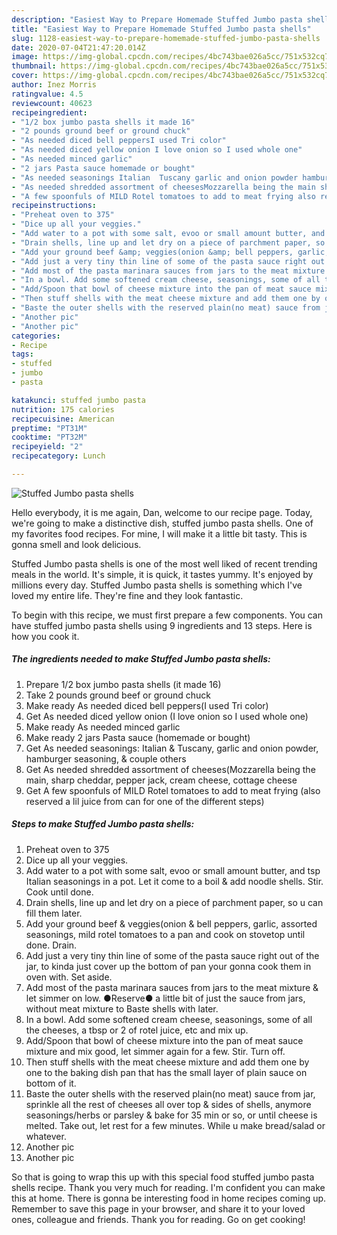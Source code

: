 ```yaml
---
description: "Easiest Way to Prepare Homemade Stuffed Jumbo pasta shells"
title: "Easiest Way to Prepare Homemade Stuffed Jumbo pasta shells"
slug: 1128-easiest-way-to-prepare-homemade-stuffed-jumbo-pasta-shells
date: 2020-07-04T21:47:20.014Z
image: https://img-global.cpcdn.com/recipes/4bc743bae026a5cc/751x532cq70/stuffed-jumbo-pasta-shells-recipe-main-photo.jpg
thumbnail: https://img-global.cpcdn.com/recipes/4bc743bae026a5cc/751x532cq70/stuffed-jumbo-pasta-shells-recipe-main-photo.jpg
cover: https://img-global.cpcdn.com/recipes/4bc743bae026a5cc/751x532cq70/stuffed-jumbo-pasta-shells-recipe-main-photo.jpg
author: Inez Morris
ratingvalue: 4.5
reviewcount: 40623
recipeingredient:
- "1/2 box jumbo pasta shells it made 16"
- "2 pounds ground beef or ground chuck"
- "As needed diced bell peppersI used Tri color"
- "As needed diced yellow onion I love onion so I used whole one"
- "As needed minced garlic"
- "2 jars Pasta sauce homemade or bought"
- "As needed seasonings Italian  Tuscany garlic and onion powder hamburger seasoning  couple others"
- "As needed shredded assortment of cheesesMozzarella being the main sharp cheddar pepper jack cream cheese cottage cheese"
- "A few spoonfuls of MILD Rotel tomatoes to add to meat frying also reserved a lil juice from can for one of the different steps"
recipeinstructions:
- "Preheat oven to 375"
- "Dice up all your veggies."
- "Add water to a pot with some salt, evoo or small amount butter, and tsp Italian seasonings in a pot. Let it come to a boil &amp; add noodle shells. Stir. Cook until done."
- "Drain shells, line up and let dry on a piece of parchment paper, so u can fill them later."
- "Add your ground beef &amp; veggies(onion &amp; bell peppers, garlic, assorted seasonings, mild rotel tomatoes to a pan and cook on stovetop until done. Drain."
- "Add just a very tiny thin line of some of the pasta sauce right out of the jar, to kinda just cover up the bottom of pan your gonna cook them in oven with. Set aside."
- "Add most of the pasta marinara sauces from jars to the meat mixture &amp; let simmer on low. ●Reserve● a little bit of just the sauce from jars, without meat mixture to Baste shells with later."
- "In a bowl. Add some softened cream cheese, seasonings, some of all the cheeses, a tbsp or 2 of rotel juice, etc and mix up."
- "Add/Spoon that bowl of cheese mixture into the pan of meat sauce mixture and mix good, let simmer again for a few. Stir. Turn off."
- "Then stuff shells with the meat cheese mixture and add them one by one to the baking dish pan that has the small layer of plain sauce on bottom of it."
- "Baste the outer shells with the reserved plain(no meat) sauce from jar, sprinkle all the rest of cheeses all over top &amp; sides of shells, anymore seasonings/herbs or parsley &amp; bake for 35 min or so, or until cheese is melted. Take out, let rest for a few minutes. While u make bread/salad or whatever."
- "Another pic"
- "Another pic"
categories:
- Recipe
tags:
- stuffed
- jumbo
- pasta

katakunci: stuffed jumbo pasta 
nutrition: 175 calories
recipecuisine: American
preptime: "PT31M"
cooktime: "PT32M"
recipeyield: "2"
recipecategory: Lunch

---
```



![Stuffed Jumbo pasta shells](https://img-global.cpcdn.com/recipes/4bc743bae026a5cc/751x532cq70/stuffed-jumbo-pasta-shells-recipe-main-photo.jpg)

Hello everybody, it is me again, Dan, welcome to our recipe page. Today, we're going to make a distinctive dish, stuffed jumbo pasta shells. One of my favorites food recipes. For mine, I will make it a little bit tasty. This is gonna smell and look delicious.



Stuffed Jumbo pasta shells is one of the most well liked of recent trending meals in the world. It's simple, it is quick, it tastes yummy. It's enjoyed by millions every day. Stuffed Jumbo pasta shells is something which I've loved my entire life. They're fine and they look fantastic.


To begin with this recipe, we must first prepare a few components. You can have stuffed jumbo pasta shells using 9 ingredients and 13 steps. Here is how you cook it.

<!--inarticleads1-->

##### The ingredients needed to make Stuffed Jumbo pasta shells:

1. Prepare 1/2 box jumbo pasta shells (it made 16)
1. Take 2 pounds ground beef or ground chuck
1. Make ready As needed diced bell peppers(I used Tri color)
1. Get As needed diced yellow onion (I love onion so I used whole one)
1. Make ready As needed minced garlic
1. Make ready 2 jars Pasta sauce (homemade or bought)
1. Get As needed seasonings: Italian &amp; Tuscany, garlic and onion powder, hamburger seasoning, &amp; couple others
1. Get As needed shredded assortment of cheeses(Mozzarella being the main, sharp cheddar, pepper jack, cream cheese, cottage cheese
1. Get A few spoonfuls of MILD Rotel tomatoes to add to meat frying (also reserved a lil juice from can for one of the different steps)




<!--inarticleads2-->

##### Steps to make Stuffed Jumbo pasta shells:

1. Preheat oven to 375
1. Dice up all your veggies.
1. Add water to a pot with some salt, evoo or small amount butter, and tsp Italian seasonings in a pot. Let it come to a boil &amp; add noodle shells. Stir. Cook until done.
1. Drain shells, line up and let dry on a piece of parchment paper, so u can fill them later.
1. Add your ground beef &amp; veggies(onion &amp; bell peppers, garlic, assorted seasonings, mild rotel tomatoes to a pan and cook on stovetop until done. Drain.
1. Add just a very tiny thin line of some of the pasta sauce right out of the jar, to kinda just cover up the bottom of pan your gonna cook them in oven with. Set aside.
1. Add most of the pasta marinara sauces from jars to the meat mixture &amp; let simmer on low. ●Reserve● a little bit of just the sauce from jars, without meat mixture to Baste shells with later.
1. In a bowl. Add some softened cream cheese, seasonings, some of all the cheeses, a tbsp or 2 of rotel juice, etc and mix up.
1. Add/Spoon that bowl of cheese mixture into the pan of meat sauce mixture and mix good, let simmer again for a few. Stir. Turn off.
1. Then stuff shells with the meat cheese mixture and add them one by one to the baking dish pan that has the small layer of plain sauce on bottom of it.
1. Baste the outer shells with the reserved plain(no meat) sauce from jar, sprinkle all the rest of cheeses all over top &amp; sides of shells, anymore seasonings/herbs or parsley &amp; bake for 35 min or so, or until cheese is melted. Take out, let rest for a few minutes. While u make bread/salad or whatever.
1. Another pic
1. Another pic




So that is going to wrap this up with this special food stuffed jumbo pasta shells recipe. Thank you very much for reading. I'm confident you can make this at home. There is gonna be interesting food in home recipes coming up. Remember to save this page in your browser, and share it to your loved ones, colleague and friends. Thank you for reading. Go on get cooking!
